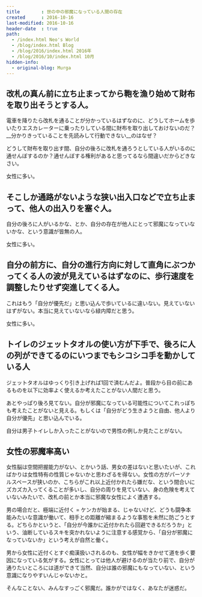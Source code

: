 ```yaml
---
title        : 世の中の邪魔になっている人間の存在
created      : 2016-10-16
last-modified: 2016-10-16
header-date  : true
path:
  - /index.html Neo's World
  - /blog/index.html Blog
  - /blog/2016/index.html 2016年
  - /blog/2016/10/index.html 10月
hidden-info:
  - original-blog: Murga
---
```


## 改札の真ん前に立ち止まってから鞄を漁り始めて財布を取り出そうとする人。

電車を降りたら改札を通ることが分かっているはずなのに、どうしてホームを歩いたりエスカレーターに乗ったりしている間に財布を取り出しておけないのだ？__分かりきっていることを先読みして行動できない__のはなぜ？

どうして財布を取り出す間、自分の後ろに改札を通ろうとしている人がいるのに通せんぼするのか？通せんぼする権利があると思ってるなら間違いだからどきなさい。

女性に多い。

## そこしか通路がないような狭い出入口などで立ち止まって、他人の出入りを塞ぐ人。

自分の後ろに人がいるかな、とか、自分の存在が他人にとって邪魔になっていないかな、という意識が皆無の人。

女性に多い。

## 自分の前方に、自分の進行方向に対して直角にぶつかってくる人の波が見えているはずなのに、歩行速度を調整したりせず突進してくる人。

これはもう「自分が優先だ」と思い込んで歩いているに違いない。見えていないはずがない。本当に見えていないなら緑内障だと思う。

女性に多い。

## トイレのジェットタオルの使い方が下手で、後ろに人の列ができてるのにいつまでもシコシコ手を動かしている人

ジェットタオルはゆっくり引き上げれば1回で済むんだよ。普段から目の前にあるものを以下に効率よく使えるか考えたことがない人間だと思う。

あとやっぱり後ろ見てない。自分が邪魔になっている可能性についてこれっぽちも考えたことがないと見える。もしくは「自分がどう生きようと自由、他人より自分が優先」と思い込んでいる。

自分は男子トイレしか入ったことがないので男性の例しか見たことがない。

## 女性の邪魔率高い

女性脳は空間把握能力がない、とかいう話、男女の差はないと思いたいが、こればかりは女性特有の性質じゃないかと思わざるを得ない。女性の方がパーソナルスペースが狭いのか、こちらがこれ以上近付かれたら嫌だな、という間合いにズカズカ入ってくることが多いし、自分の周りを見ていない、身の危険を考えていないみたいで、改札の前とか本当に邪魔な女性によく遭遇する。

男の場合だと、極端に近付く = ケンカが始まる、じゃないけど、どうも闘争本能みたいな意識が働いて、相手との距離が縮まるような事態を未然に防ごうとする。どちらかというと、「自分が今誰かに近付かれたら回避できるだろうか」という、油断しているスキを突かれないように注意する感覚から、「自分が邪魔になっていないか」という考えが自然と働く。

男から女性に近付くとすぐ痴漢扱いされるのも、女性が幅をきかせて道を歩く要因になっている気がする。女性にとっては他人が避けるのが当たり前で、自分が通りたいところには道ができて当然、自分は誰の邪魔にもなっていない、という意識になりやすいんじゃないかと。

そんなことない、みんなすっごく邪魔だ。誰かがではなく、あなたが迷惑だ。
